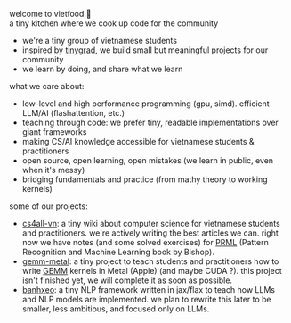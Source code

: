 welcome to vietfood 🍜  
a tiny kitchen where we cook up code for the community  

- we're a tiny group of vietnamese students  
- inspired by [tinygrad](https://github.com/tinygrad/tinygrad), we build small but meaningful projects for our community  
- we learn by doing, and share what we learn  

what we care about:  
- low-level and high performance programming (gpu, simd). efficient LLM/AI (flashattention, etc.)
- teaching through code: we prefer tiny, readable implementations over giant frameworks
- making CS/AI knowledge accessible for vietnamese students & practitioners
- open source, open learning, open mistakes (we learn in public, even when it's messy)  
- bridging fundamentals and practice (from mathy theory to working kernels)

some of our projects:  
- [cs4all-vn](https://github.com/vietfood/cs4all-vn): a tiny wiki about computer science for vietnamese students and practitioners. we're actively writing the best articles we can. right now we have notes (and some solved exercises) for [PRML](https://www.microsoft.com/en-us/research/wp-content/uploads/2006/01/Bishop-Pattern-Recognition-and-Machine-Learning-2006.pdf) (Pattern Recognition and Machine Learning book by Bishop).  
- [gemm-metal](https://github.com/vietfood/gemm_metal): a tiny project to teach students and practitioners how to write [GEMM](https://en.wikipedia.org/wiki/Basic_Linear_Algebra_Subprograms#Level_3) kernels in Metal (Apple) (and maybe CUDA ?). this project isn't finished yet, we will complete it as soon as possible.  
- [banhxeo](https://github.com/vietfood/banhxeo/tree/main): a tiny NLP framework written in jax/flax to teach how LLMs and NLP models are implemented. we plan to rewrite this later to be smaller, less ambitious, and focused only on LLMs.
